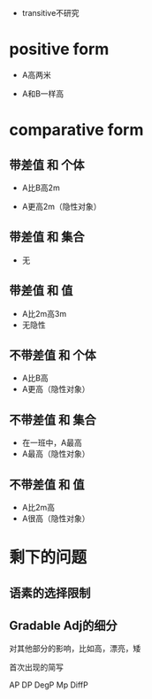 * transitive不研究

# positive form

- A高两米



- A和B一样高



# comparative form

## 带差值 和 个体

- A比B高2m

- A更高2m（隐性对象）

## 带差值 和 集合

- 无

## 带差值 和 值

- A比2m高3m
- 无隐性

## 不带差值 和 个体

- A比B高
- A更高（隐性对象）

## 不带差值 和 集合

- 在一班中，A最高
- A最高（隐性对象）

## 不带差值 和 值

- A比2m高
- A很高（隐性对象）





# 剩下的问题

## 语素的选择限制

## Gradable Adj的细分

对其他部分的影响，比如高，漂亮，矮



首次出现的简写

AP
DP
DegP
Mp
DiffP




